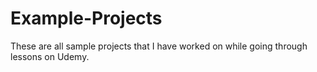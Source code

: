 # Example-Projects

These are all sample projects that I have worked on while going through lessons on Udemy.
